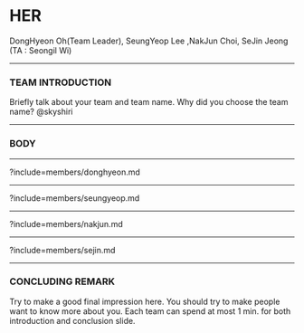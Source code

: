 # HER

DongHyeon Oh(Team Leader), SeungYeop Lee ,NakJun Choi, SeJin Jeong (TA : Seongil Wi)

---

### TEAM INTRODUCTION

Briefly talk about your team and team name. Why did you choose the team name?
@skyshiri

---

### BODY

---

?include=members/donghyeon.md

---

?include=members/seungyeop.md

---

?include=members/nakjun.md 

---

?include=members/sejin.md

---

### CONCLUDING REMARK

Try to make a good final impression here. You should try to make people want to
know more about you. Each team can spend at most 1 min. for both introduction
and conclusion slide.


